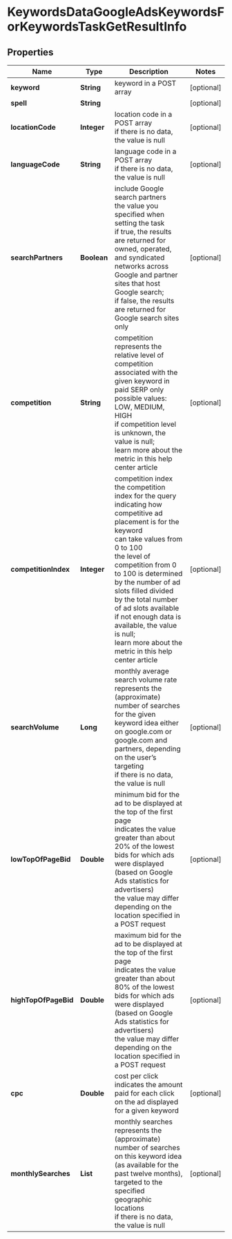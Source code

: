 # KeywordsDataGoogleAdsKeywordsForKeywordsTaskGetResultInfo


## Properties

| Name | Type | Description | Notes |
|------------ | ------------- | ------------- | -------------|
**keyword** | **String** | keyword in a POST array |[optional]|
**spell** | **String** |  |[optional]|
**locationCode** | **Integer** | location code in a POST array<br>if there is no data, the value is null |[optional]|
**languageCode** | **String** | language code in a POST array<br>if there is no data, the value is null |[optional]|
**searchPartners** | **Boolean** | include Google search partners<br>the value you specified when setting the task<br>if true, the results are returned for owned, operated, and syndicated networks across Google and partner sites that host Google search;<br>if false, the results are returned for Google search sites only |[optional]|
**competition** | **String** | competition<br>represents the relative level of competition associated with the given keyword in paid SERP only<br>possible values: LOW, MEDIUM, HIGH<br>if competition level is unknown, the value is null;<br>learn more about the metric in this help center article |[optional]|
**competitionIndex** | **Integer** | competition index<br>the competition index for the query indicating how competitive ad placement is for the keyword<br>can take values from 0 to 100<br>the level of competition from 0 to 100 is determined by the number of ad slots filled divided by the total number of ad slots available<br>if not enough data is available, the value is null;<br>learn more about the metric in this help center article |[optional]|
**searchVolume** | **Long** | monthly average search volume rate<br>represents the (approximate) number of searches for the given keyword idea either on google.com or google.com and partners, depending on the user’s targeting<br>if there is no data, the value is null |[optional]|
**lowTopOfPageBid** | **Double** | minimum bid for the ad to be displayed at the top of the first page<br>indicates the value greater than about 20% of the lowest bids for which ads were displayed (based on Google Ads statistics for advertisers)<br>the value may differ depending on the location specified in a POST request |[optional]|
**highTopOfPageBid** | **Double** | maximum bid for the ad to be displayed at the top of the first page<br>indicates the value greater than about 80% of the lowest bids for which ads were displayed (based on Google Ads statistics for advertisers)<br>the value may differ depending on the location specified in a POST request |[optional]|
**cpc** | **Double** | cost per click<br>indicates the amount paid for each click on the ad displayed for a given keyword |[optional]|
**monthlySearches** | **List<MonthlySearchesInfo>** | monthly searches<br>represents the (approximate) number of searches on this keyword idea (as available for the past twelve months), targeted to the specified geographic locations<br>if there is no data, the value is null |[optional]|
